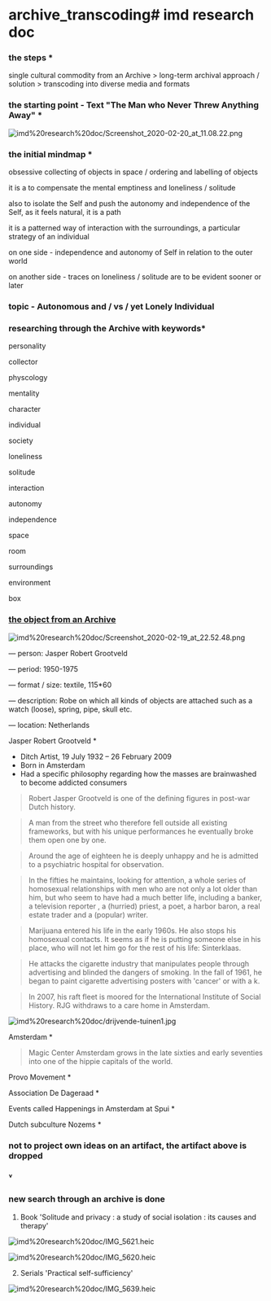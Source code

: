 # archive_transcoding# imd research doc

### the steps *

single cultural commodity from an Archive > long-term archival approach / solution > transcoding  into diverse media and formats 

### the starting point  - Text "The Man who Never Threw Anything Away" *

![imd%20research%20doc/Screenshot_2020-02-20_at_11.08.22.png](imd%20research%20doc/Screenshot_2020-02-20_at_11.08.22.png)

### the initial mindmap *

obsessive collecting of objects in space / ordering and labelling of objects

>

it is a to compensate the mental emptiness and loneliness / solitude 

>

also to isolate the Self and push the autonomy and independence of the Self, as it feels natural, it is a path

>

it is a patterned way of interaction with the surroundings, a particular strategy of an individual

>

on one side - independence and autonomy of Self in relation to the outer world

on another side - traces on loneliness / solitude are to be evident sooner or later 

>

### topic - Autonomous and / vs / yet Lonely Individual

### researching through the Archive with keywords*

personality

collector

physcology

mentality 

character 

individual

society 

loneliness

solitude 

interaction 

autonomy

independence 

space 

room

surroundings

environment

box

### [the object from an Archive](https://search.iisg.amsterdam/Record/1216448)

![imd%20research%20doc/Screenshot_2020-02-19_at_22.52.48.png](imd%20research%20doc/Screenshot_2020-02-19_at_22.52.48.png)

— person: Jasper Robert Grootveld 

— period: 1950-1975

— format / size: textile, 115*60

— description: Robe on which all kinds of objects are attached such as a watch (loose), spring, pipe, skull etc.

— location: Netherlands

Jasper Robert Grootveld * 

- Ditch Artist, 19 July 1932 – 26 February 2009
- Born in Amsterdam
- Had a specific philosophy regarding how the masses are brainwashed to become addicted consumers

> Robert Jasper Grootveld is one of the defining figures in post-war Dutch history.

> A man from the street who therefore fell outside all existing frameworks, but with his unique performances he eventually broke them open one by one.

> Around the age of eighteen he is deeply unhappy and he is admitted to a psychiatric hospital for observation.

> In the fifties he maintains, looking for attention, a whole series of homosexual relationships with men who are not only a lot older than him, but who seem to have had a much better life, including a banker, a television reporter , a (hurried) priest, a poet, a harbor baron, a real estate trader and a (popular) writer.

> Marijuana entered his life in the early 1960s. He also stops his homosexual contacts. It seems as if he is putting someone else in his place, who will not let him go for the rest of his life: Sinterklaas.

> He attacks the cigarette industry that manipulates people through advertising and blinded the dangers of smoking. In the fall of 1961, he began to paint cigarette advertising posters with 'cancer' or with a k.

> In 2007, his raft fleet is moored for the International Institute of Social History. RJG withdraws to a care home in Amsterdam.

![imd%20research%20doc/drijvende-tuinen1.jpg](imd%20research%20doc/drijvende-tuinen1.jpg)

Amsterdam *

> Magic Center Amsterdam grows in the late sixties and early seventies into one of the hippie capitals of the world.

Provo Movement *

Association De Dageraad *

Events called Happenings in Amsterdam at Spui *

Dutch subculture Nozems *






### not to project own ideas on an artifact, the artifact above is dropped

### ˅

### new search through an archive is done

1. Book 'Solitude and privacy : a study of social isolation : its causes and therapy'

![imd%20research%20doc/IMG_5621.heic](imd%20research%20doc/IMG_5621.heic)

![imd%20research%20doc/IMG_5620.heic](imd%20research%20doc/IMG_5620.heic)

2. Serials 'Practical self-sufficiency'

![imd%20research%20doc/IMG_5639.heic](imd%20research%20doc/IMG_5639.heic)

